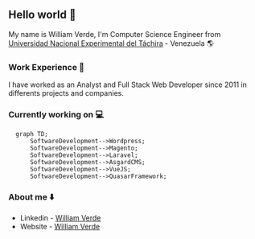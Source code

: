 ## Hello world 👋
My name is William Verde, I'm Computer Science Engineer from [Universidad Nacional Experimental del Táchira](http://www.unet.edu.ve/) - Venezuela :earth_americas: 

### Work Experience :briefcase:
I have worked as an Analyst and Full Stack Web Developer since 2011 in differents projects and companies.

### Currently working on :computer:

```mermaid
  graph TD;
      SoftwareDevelopment-->Wordpress;
      SoftwareDevelopment-->Magento;
      SoftwareDevelopment-->Laravel;
      SoftwareDevelopment-->AsgardCMS;
      SoftwareDevelopment-->VueJS;
      SoftwareDevelopment-->QuasarFramework;
```

### About me :arrow_down:
- Linkedin - [William Verde](https://www.linkedin.com/in/ingwilliamverde)
- Website - [William Verde](http://williamverde.com/)


<!--
**willvrd/willvrd** is a ✨ _special_ ✨ repository because its `README.md` (this file) appears on your GitHub profile.

Here are some ideas to get you started:

- 🔭 I’m currently working on ...
- 🌱 I’m currently learning ...
- 👯 I’m looking to collaborate on ...
- 🤔 I’m looking for help with ...
- 💬 Ask me about ...
- 📫 How to reach me: ...
- 😄 Pronouns: ...
- ⚡ Fun fact: ...
-->
